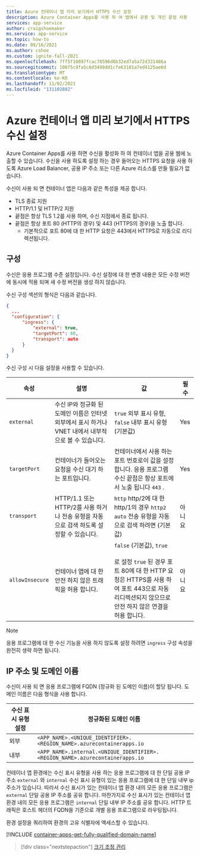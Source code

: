 ```yaml
---
title: Azure 컨테이너 앱 미리 보기에서 HTTPS 수신 설정
description: Azure Container Apps를 사용 하 여 앱에서 공용 및 개인 끝점 사용
services: app-service
author: craigshoemaker
ms.service: app-service
ms.topic: how-to
ms.date: 09/16/2021
ms.author: cshoe
ms.custom: ignite-fall-2021
ms.openlocfilehash: 7ff5f10097fcac78596d8b32ed7a5a72d331486a
ms.sourcegitcommit: 106f5c9fa5c6d3498dd1cfe63181a7ed4125ae6d
ms.translationtype: MT
ms.contentlocale: ko-KR
ms.lasthandoff: 11/02/2021
ms.locfileid: "131102882"
---
```

# <a name="set-up-https-ingress-in-azure-container-apps-preview"></a>Azure 컨테이너 앱 미리 보기에서 HTTPS 수신 설정

Azure Container Apps를 사용 하면 수신을 활성화 하 여 컨테이너 앱을 공용 웹에 노출할 수 있습니다. 수신을 사용 하도록 설정 하는 경우 들어오는 HTTPS 요청을 사용 하도록 Azure Load Balancer, 공용 IP 주소 또는 다른 Azure 리소스를 만들 필요가 없습니다.

수신이 사용 되 면 컨테이너 앱은 다음과 같은 특성을 제공 합니다.

- TLS 종료 지원
- HTTP/1.1 및 HTTP/2 지원
- 끝점은 항상 TLS 1.2를 사용 하며, 수신 지점에서 종료 됩니다.
- 끝점은 항상 포트 80 (HTTP의 경우) 및 443 (HTTPS의 경우)을 노출 합니다.
  - 기본적으로 포트 80에 대 한 HTTP 요청은 443에서 HTTPS로 자동으로 리디렉션됩니다.

## <a name="configuration"></a>구성

수신은 응용 프로그램 수준 설정입니다. 수신 설정에 대 한 변경 내용은 모든 수정 버전에 동시에 적용 되며 새 수정 버전을 생성 하지 않습니다.

수신 구성 섹션의 형식은 다음과 같습니다.

```json
{
  ...
  "configuration": {
      "ingress": {
          "external": true,
          "targetPort": 80,
          "transport": auto
      }
  }
}
```

수신 구성 시 다음 설정을 사용할 수 있습니다.

| 속성 | 설명 | 값 | 필수 |
|---|---|---|---|
| `external` | 수신 IP와 정규화 된 도메인 이름은 인터넷 외부에서 표시 하거나 VNET 내에서 내부적으로 볼 수 있습니다. |`true` 외부 표시 유형, `false` 내부 표시 유형 (기본값) | Yes |
| `targetPort` | 컨테이너가 들어오는 요청을 수신 대기 하는 포트입니다. | 컨테이너에서 사용 하는 포트 번호로이 값을 설정 합니다. 응용 프로그램 수신 끝점은 항상 포트에서 노출 됩니다 `443` . | Yes |
| `transport` | HTTP/1.1 또는 HTTP/2를 사용 하거나 전송 유형을 자동으로 검색 하도록 설정할 수 있습니다. | `http` http/2에 대 한 http/1의 경우 `http2` `auto` 전송 유형을 자동으로 검색 하려면 (기본값) | 아니요 |
| `allowInsecure` | 컨테이너 앱에 대 한 안전 하지 않은 트래픽을 허용 합니다. | `false` (기본값), `true`<br><br>로 설정 `true` 된 경우 포트 80에 대 한 HTTP 요청은 HTTPS를 사용 하 여 포트 443으로 자동 리디렉션되지 않으므로 안전 하지 않은 연결을 허용 합니다. | 아니요 |

> [!NOTE]
> 응용 프로그램에 대 한 수신 기능을 사용 하지 않도록 설정 하려면 `ingress` 구성 속성을 완전히 생략 하면 됩니다.

## <a name="ip-addresses-and-domain-names"></a>IP 주소 및 도메인 이름

수신이 사용 되 면 응용 프로그램에 FQDN (정규화 된 도메인 이름)이 할당 됩니다. 도메인 이름은 다음 형식을 사용 합니다.

|수신 표시 유형 설정 | 정규화된 도메인 이름 |
|---|---|
| 외부 | `<APP_NAME>.<UNIQUE_IDENTIFIER>.<REGION_NAME>.azurecontainerapps.io`|
| 내부 | `<APP_NAME>.internal.<UNIQUE_IDENTIFIER>.<REGION_NAME>.azurecontainerapps.io` |

컨테이너 앱 환경에는 수신 표시 유형을 사용 하는 응용 프로그램에 대 한 단일 공용 IP 주소 `external` 와 `internal` 수신 표시 유형이 있는 응용 프로그램에 대 한 단일 내부 ip 주소가 있습니다. 따라서 수신 표시가 있는 컨테이너 앱 환경 내의 모든 응용 프로그램은 `external` 단일 공용 IP 주소를 공유 합니다. 마찬가지로 수신 표시가 있는 컨테이너 앱 환경 내의 모든 응용 프로그램은 `internal` 단일 내부 IP 주소를 공유 합니다. HTTP 트래픽은 호스트 헤더의 FQDN을 기준으로 개별 응용 프로그램으로 라우팅됩니다.

환경 설정을 쿼리하여 환경의 고유 식별자에 액세스할 수 있습니다.

[!INCLUDE [container-apps-get-fully-qualified-domain-name](../../includes/container-apps-get-fully-qualified-domain-name.md)]

> [!div class="nextstepaction"]
> [크기 조정 관리](scale-app.md)

